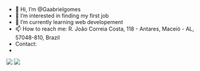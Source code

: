 - 👋 Hi, I’m @Gaabrielgomes
- 👀 I’m interested in finding my first job
- 🌱 I’m currently learning web developement
- 📫 How to reach me:
  R. João Correia Costa, 118 - Antares, Maceió - AL, 57048-810, Brazil
- Contact:
- 
 <div> 
  <a href = "mailto:gaabrielgomes3241gmail.com"><img src="https://img.shields.io/badge/-Gmail-%23333?style=for-the-badge&logo=gmail&logoColor=red" target="_blank"></a>
  <a href="https://www.linkedin.com/in/gabriel-gomes-929ab127a" target="_blank"> <img src = https://img.shields.io/badge/LinkedIn-0077B5?style=for-the-badge&logo=linkedin&logoColor=white> </a> 
</div>
